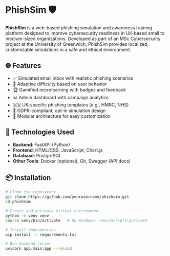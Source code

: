 # PhishSim 🛡️

**PhishSim** is a web-based phishing simulation and awareness training platform designed to improve cybersecurity readiness in UK-based small to medium-sized organizations. Developed as part of an MSc Cybersecurity project at the University of Greenwich, PhishSim provides localized, customizable simulations in a safe and ethical environment.

## 🌐 Features

- ✅ Simulated email inbox with realistic phishing scenarios
- 🧠 Adaptive difficulty based on user behavior
- 🏆 Gamified microlearning with badges and feedback
- 📊 Admin dashboard with campaign analytics
- 🇬🇧 UK-specific phishing templates (e.g., HMRC, NHS)
- 🔐 GDPR-compliant, opt-in simulation design
- 🧩 Modular architecture for easy customization

## 🚀 Technologies Used

- **Backend**: FastAPI (Python)
- **Frontend**: HTML/CSS, JavaScript, Chart.js
- **Database**: PostgreSQL
- **Other Tools**: Docker (optional), Git, Swagger (API docs)

## 📦 Installation

```bash
# Clone the repository
git clone https://github.com/yourusername/phishsim.git
cd phishsim

# Create and activate virtual environment
python -m venv venv
source venv/bin/activate   # On Windows: venv\Scripts\activate

# Install dependencies
pip install -r requirements.txt

# Run backend server
uvicorn app.main:app --reload
